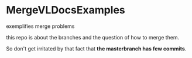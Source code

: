 # MergeVLDocsExamples
exemplifies merge problems

this repo is about the branches and the question of how to merge them. 

So don't get irritated by that fact that **the masterbranch has few commits**.
